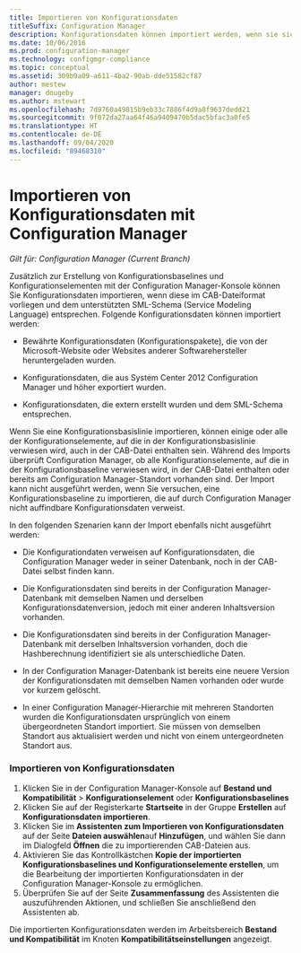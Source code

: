 ```yaml
---
title: Importieren von Konfigurationsdaten
titleSuffix: Configuration Manager
description: Konfigurationsdaten können importiert werden, wenn sie sich in einer CAB-Datei befinden und dem unterstützten SML-Schema (Service Modeling Language) entsprechen.
ms.date: 10/06/2016
ms.prod: configuration-manager
ms.technology: configmgr-compliance
ms.topic: conceptual
ms.assetid: 309b9a09-a611-4ba2-90ab-dde51582cf87
author: mestew
manager: dougeby
ms.author: mstewart
ms.openlocfilehash: 7d9760a49815b9eb33c7886f4d9a8f9637dedd21
ms.sourcegitcommit: 9f072da27aa64f46a9409470b5dac5bfac3a0fe5
ms.translationtype: HT
ms.contentlocale: de-DE
ms.lasthandoff: 09/04/2020
ms.locfileid: "89468310"
---
```

# <a name="import-configuration-data-with-configuration-manager"></a>Importieren von Konfigurationsdaten mit Configuration Manager

*Gilt für: Configuration Manager (Current Branch)*

Zusätzlich zur Erstellung von Konfigurationsbaselines und Konfigurationselementen mit der Configuration Manager-Konsole können Sie Konfigurationsdaten importieren, wenn diese im CAB-Dateiformat vorliegen und dem unterstützten SML-Schema (Service Modeling Language) entsprechen. Folgende Konfigurationsdaten können importiert werden:  

- Bewährte Konfigurationsdaten (Konfigurationspakete), die von der Microsoft-Website oder Websites anderer Softwarehersteller heruntergeladen wurden.  

- Konfigurationsdaten, die aus System Center 2012 Configuration Manager und höher exportiert wurden.  

- Konfigurationsdaten, die extern erstellt wurden und dem SML-Schema entsprechen.  

Wenn Sie eine Konfigurationsbasislinie importieren, können einige oder alle der Konfigurationselemente, auf die in der Konfigurationsbasislinie verwiesen wird, auch in der CAB-Datei enthalten sein. Während des Imports überprüft Configuration Manager, ob alle Konfigurationselemente, auf die in der Konfigurationsbaseline verwiesen wird, in der CAB-Datei enthalten oder bereits am Configuration Manager-Standort vorhanden sind. Der Import kann nicht ausgeführt werden, wenn Sie versuchen, eine Konfigurationsbaseline zu importieren, die auf durch Configuration Manager nicht auffindbare Konfigurationsdaten verweist.  

In den folgenden Szenarien kann der Import ebenfalls nicht ausgeführt werden:  

-   Die Konfigurationdaten verweisen auf Konfigurationsdaten, die Configuration Manager weder in seiner Datenbank, noch in der CAB-Datei selbst finden kann.  

-   Die Konfigurationsdaten sind bereits in der Configuration Manager-Datenbank mit demselben Namen und derselben Konfigurationsdatenversion, jedoch mit einer anderen Inhaltsversion vorhanden.  

-   Die Konfigurationsdaten sind bereits in der Configuration Manager-Datenbank mit derselben Inhaltsversion vorhanden, doch die Hashberechnung identifiziert sie als unterschiedliche Daten.  

-   In der Configuration Manager-Datenbank ist bereits eine neuere Version der Konfigurationsdaten mit demselben Namen vorhanden oder wurde vor kurzem gelöscht.  

-   In einer Configuration Manager-Hierarchie mit mehreren Standorten wurden die Konfigurationsdaten ursprünglich von einem übergeordneten Standort importiert. Sie müssen von demselben Standort aus aktualisiert werden und nicht von einem untergeordneten Standort aus.  

### <a name="import-configuration-data"></a>Importieren von Konfigurationsdaten  

1.  Klicken Sie in der Configuration Manager-Konsole auf **Bestand und Kompatibilität** > **Konfigurationselement** oder **Konfigurationsbaselines**
2.  Klicken Sie auf der Registerkarte **Startseite** in der Gruppe **Erstellen** auf **Konfigurationsdaten importieren**.  
3.  Klicken Sie im **Assistenten zum Importieren von Konfigurationsdaten** auf der Seite **Dateien auswählen**auf **Hinzufügen**, und wählen Sie dann im Dialogfeld **Öffnen** die zu importierenden CAB-Dateien aus.  
4.  Aktivieren Sie das Kontrollkästchen **Kopie der importierten Konfigurationsbaselines und Konfigurationselemente erstellen**, um die Bearbeitung der importierten Konfigurationsdaten in der Configuration Manager-Konsole zu ermöglichen.  
5.  Überprüfen Sie auf der Seite **Zusammenfassung** des Assistenten die auszuführenden Aktionen, und schließen Sie anschließend den Assistenten ab.  

Die importierten Konfigurationsdaten werden im Arbeitsbereich **Bestand und Kompatibilität** im Knoten **Kompatibilitätseinstellungen** angezeigt.  
